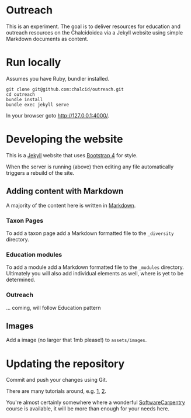# Outreach

This is an experiment.  The goal is to deliver resources for education and outreach resources on the Chalcidoidea via a Jekyll website using simple Markdown documents as content.

# Run locally

Assumes you have Ruby, bundler installed.

```  
git clone git@github.com:chalcid/outreach.git
cd outreach
bundle install
bundle exec jekyll serve
```

In your browser goto http://127.0.0.1:4000/. 

# Developing the website 

This is a [Jekyll](https://jekyllrb.com/) website that uses [Bootstrap 4](https://getbootstrap.com/docs/4.0/getting-started/introduction/) for style. 

When the server is running (above) then editing any file automatically triggers a rebuild of the site.

## Adding content with Markdown

A majority of the content here is written in [Markdown](https://github.com/adam-p/markdown-here/wiki/Markdown-Cheatsheet).

### Taxon Pages

To add a taxon page add a Markdown formatted file to the `_diversity` directory.

### Education modules

To add a module add a Markdown formatted file to the `_modules` directory.  Ultimately you will also add individual elements as well, where is yet to be determined.

### Outreach

... coming, will follow Education pattern 

## Images

Add a image (no larger that 1mb please!) to `assets/images`.

# Updating the repository

Commit and push your changes using Git. 

There are many tutorials around, e.g. [1](https://try.github.io/levels/1/challenges/1), [2](https://help.github.com/articles/git-and-github-learning-resources/).

You're almost certainly somewhere where a wonderful [SoftwareCarpentry](https://software-carpentry.org/) course is available, it will be more than enough for your needs here. 
